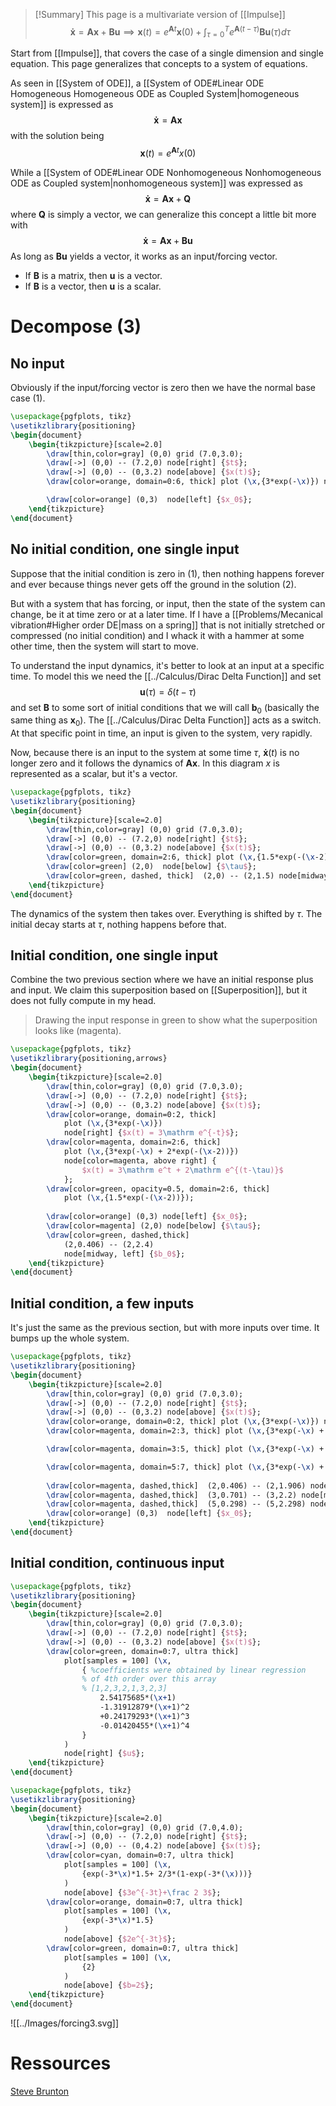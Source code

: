 
> [!Summary] 
> This page is a multivariate version of [[Impulse]]
> $$
> \mathbf{\dot{x}} = \mathbf{Ax} + \mathbf{Bu} \implies \mathbf{x}(t)=e^{\mathbf{A}t}\mathbf{x}(0) + \int_{\tau=0}^T e^{\mathbf{A}(t-\tau)}\mathbf{Bu}(\tau)d\tau
> $$

Start from [[Impulse]], that covers the case of a single dimension and single equation. This page generalizes that concepts to a system of equations.

As seen in [[System of ODE]], a [[System of ODE#Linear ODE Homogeneous Homogeneous ODE as Coupled System|homogeneous system]] is expressed as
$$\mathbf{\dot{x}}=\mathbf{Ax}\tag{1}$$
with the solution being 
$$\mathbf{x}(t)=e^{\mathbf{A}t}x(0) \tag{2}$$

While a [[System of ODE#Linear ODE Nonhomogeneous Nonhomogeneous ODE as Coupled system|nonhomogeneous system]] was expressed as
$$\mathbf{\dot{x}} = \mathbf{Ax} + \mathbf{Q}$$
where $\mathbf{Q}$ is simply a vector, we can generalize this concept a little bit more with
$$
\mathbf{\dot{x}} = \mathbf{Ax} + \mathbf{Bu}\tag{3}
$$
As long as $\mathbf{Bu}$ yields a vector, it works as an input/forcing vector. 
- If $\mathbf{B}$ is a matrix, then $\mathbf{u}$ is a vector. 
- If $\mathbf{B}$ is a vector, then $\mathbf{u}$ is a scalar. 

# Decompose $(3)$

## No input
Obviously if the input/forcing vector is zero then we have the normal base case $(1)$.

```tikz 
\usepackage{pgfplots, tikz}
\usetikzlibrary{positioning}
\begin{document} 
    \begin{tikzpicture}[scale=2.0] 
        \draw[thin,color=gray] (0,0) grid (7.0,3.0); 
        \draw[->] (0,0) -- (7.2,0) node[right] {$t$}; 
        \draw[->] (0,0) -- (0,3.2) node[above] {$x(t)$}; 
        \draw[color=orange, domain=0:6, thick] plot (\x,{3*exp(-\x)}) node[above right] {$x(t) = 3\mathrm e^t$}; 

        \draw[color=orange] (0,3)  node[left] {$x_0$};
    \end{tikzpicture} 
\end{document} 
```

## No initial condition, one single input
Suppose that the initial condition is zero in $(1)$, then nothing happens forever and ever because things never gets off the ground in the solution $(2)$.

But with a system that has forcing, or input, then the state of the system can change, be it at time zero or at a later time. If I have a [[Problems/Mecanical vibration#Higher order DE|mass on a spring]] that is not initially stretched or compressed (no initial condition) and I whack it with a hammer at some other time, then the system will start to move.

To understand the input dynamics, it's better to look at an input at a specific time. To model this we need the [[../Calculus/Dirac Delta Function]] and set 
$$\mathbf{u}(\tau) = \delta(t-\tau)$$
and set $\mathbf{B}$ to some sort of initial conditions that we will call $\mathbf{b}_0$ (basically the same thing as $\mathbf{x}_0$). The [[../Calculus/Dirac Delta Function]] acts as a switch. At that specific point in time, an input is given to the system, very rapidly. 

Now, because there is an input to the system at some time $\tau$, $\mathbf{\dot{x}}(t)$ is no longer zero and it follows the dynamics of $\mathbf{Ax}$. In this diagram $x$ is represented as a scalar, but it's a vector.

```tikz 
\usepackage{pgfplots, tikz}
\usetikzlibrary{positioning}
\begin{document} 
    \begin{tikzpicture}[scale=2.0] 
        \draw[thin,color=gray] (0,0) grid (7.0,3.0); 
        \draw[->] (0,0) -- (7.2,0) node[right] {$t$}; 
        \draw[->] (0,0) -- (0,3.2) node[above] {$x(t)$}; 
        \draw[color=green, domain=2:6, thick] plot (\x,{1.5*exp(-(\x-2))}) node[above right] {$x(t) = 3\mathrm e^{-t}$};
        \draw[color=green] (2,0)  node[below] {$\tau$};
        \draw[color=green, dashed, thick]  (2,0) -- (2,1.5) node[midway, left] {$b_0$}; 
    \end{tikzpicture} 
\end{document} 
```

The dynamics of the system then takes over. Everything is shifted by $\tau$. The initial decay starts at $\tau$, nothing happens before that.

## Initial condition, one single input

Combine the two previous section where we have an initial response plus and input. We claim this superposition based on [[Superposition]], but it does not fully compute in my head.

> Drawing the input response in green to show what the superposition looks like (magenta).

```tikz 
\usepackage{pgfplots, tikz}
\usetikzlibrary{positioning,arrows}
\begin{document} 
    \begin{tikzpicture}[scale=2.0] 
        \draw[thin,color=gray] (0,0) grid (7.0,3.0); 
        \draw[->] (0,0) -- (7.2,0) node[right] {$t$}; 
        \draw[->] (0,0) -- (0,3.2) node[above] {$x(t)$}; 
        \draw[color=orange, domain=0:2, thick] 
            plot (\x,{3*exp(-\x)}) 
            node[right] {$x(t) = 3\mathrm e^{-t}$}; 
        \draw[color=magenta, domain=2:6, thick] 
            plot (\x,{3*exp(-\x) + 2*exp(-(\x-2))}) 
            node[color=magenta, above right] {
                $x(t) = 3\mathrm e^t + 2\mathrm e^{(t-\tau)}$
            };
        \draw[color=green, opacity=0.5, domain=2:6, thick] 
            plot (\x,{1.5*exp(-(\x-2))});
        
        \draw[color=orange] (0,3) node[left] {$x_0$};
        \draw[color=magenta] (2,0) node[below] {$\tau$};
        \draw[color=green, dashed,thick]  
            (2,0.406) -- (2,2.4) 
            node[midway, left] {$b_0$}; 
    \end{tikzpicture} 
\end{document} 
```

## Initial condition, a few inputs

It's just the same as the previous section, but with more inputs over time. It bumps up the whole system.

```tikz 
\usepackage{pgfplots, tikz}
\usetikzlibrary{positioning}
\begin{document} 
    \begin{tikzpicture}[scale=2.0] 
        \draw[thin,color=gray] (0,0) grid (7.0,3.0); 
        \draw[->] (0,0) -- (7.2,0) node[right] {$t$}; 
        \draw[->] (0,0) -- (0,3.2) node[above] {$x(t)$}; 
        \draw[color=orange, domain=0:2, thick] plot (\x,{3*exp(-\x)}) node[right] {$x(t) = 3\mathrm e^t$}; 
        \draw[color=magenta, domain=2:3, thick] plot (\x,{3*exp(-\x) + 1.5*exp(-(\x-2))});

        \draw[color=magenta, domain=3:5, thick] plot (\x,{3*exp(-\x) + 1.5*exp(-(\x-2))+ 1.5*exp(-(\x-3))});

        \draw[color=magenta, domain=5:7, thick] plot (\x,{3*exp(-\x) + 1.5*exp(-(\x-2))+ 1.5*exp(-(\x-3))+ 2*exp(-(\x-5))});
        
        \draw[color=magenta, dashed,thick]  (2,0.406) -- (2,1.906) node[midway, left] {$1.5$}; 
        \draw[color=magenta, dashed,thick]  (3,0.701) -- (3,2.2) node[midway, left] {$1.5$}; 
        \draw[color=magenta, dashed,thick]  (5,0.298) -- (5,2.298) node[midway, left] {$2$}; 
        \draw[color=orange] (0,3)  node[left] {$x_0$};
    \end{tikzpicture} 
\end{document} 
```

## Initial condition, continuous input

```tikz 
\usepackage{pgfplots, tikz}
\usetikzlibrary{positioning}
\begin{document} 
    \begin{tikzpicture}[scale=2.0] 
        \draw[thin,color=gray] (0,0) grid (7.0,3.0); 
        \draw[->] (0,0) -- (7.2,0) node[right] {$t$}; 
        \draw[->] (0,0) -- (0,3.2) node[above] {$x(t)$}; 
        \draw[color=green, domain=0:7, ultra thick] 
            plot[samples = 100] (\x,
                { %coefficients were obtained by linear regression
                % of 4th order over this array
                % [1,2,3,2,1,3,2,3]
                    2.54175685*(\x+1)
                    -1.31912879*(\x+1)^2
                    +0.24179293*(\x+1)^3
                    -0.01420455*(\x+1)^4
                }
            )
            node[right] {$u$}; 
    \end{tikzpicture} 
\end{document} 
```

```tikz 
\usepackage{pgfplots, tikz}
\usetikzlibrary{positioning}
\begin{document} 
    \begin{tikzpicture}[scale=2.0] 
        \draw[thin,color=gray] (0,0) grid (7.0,4.0); 
        \draw[->] (0,0) -- (7.2,0) node[right] {$t$}; 
        \draw[->] (0,0) -- (0,4.2) node[above] {$x(t)$}; 
        \draw[color=cyan, domain=0:7, ultra thick] 
            plot[samples = 100] (\x,
                {exp(-3*\x)*1.5+ 2/3*(1-exp(-3*(\x)))}
            )
            node[above] {$3e^{-3t}+\frac 2 3$}; 
        \draw[color=orange, domain=0:7, ultra thick] 
            plot[samples = 100] (\x,
                {exp(-3*\x)*1.5}
            )
            node[above] {$2e^{-3t}$}; 
        \draw[color=green, domain=0:7, ultra thick] 
            plot[samples = 100] (\x,
                {2}
            )
            node[above] {$b=2$}; 
    \end{tikzpicture} 
\end{document} 
```


![[../Images/forcing3.svg]]


# Ressources
[Steve Brunton](https://www.youtube.com/watch?v=q1phVuNCuf0&list=PLMrJAkhIeNNTYaOnVI3QpH7jgULnAmvPA&index=33)
